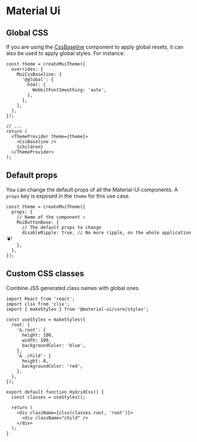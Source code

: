 # Material Ui

## Global CSS

If you are using the [CssBaseline](https://material-ui.com/components/css-baseline/) component to apply global resets, it can also be used to apply global styles. For instance:
```React
const theme = createMuiTheme({
  overrides: {
    MuiCssBaseline: {
      '@global': {
        html: {
          WebkitFontSmoothing: 'auto',
        },
      },
    },
  },
});

// ...
return (
  <ThemeProvider theme={theme}>
    <CssBaseline />
    {children}
  </ThemeProvider>
);
```

## Default props

You can change the default props of all the Material-UI components. A `props` key is exposed in the `theme` for this use case.

```react
const theme = createMuiTheme({
  props: {
    // Name of the component ⚛️
    MuiButtonBase: {
      // The default props to change
      disableRipple: true, // No more ripple, on the whole application 💣!
    },
  },
});
```

## Custom CSS classes

Combine JSS generated class names with global ones.

```react
import React from 'react';
import clsx from 'clsx';
import { makeStyles } from '@material-ui/core/styles';

const useStyles = makeStyles({
  root: {
    '&.root': {
      height: 100,
      width: 100,
      backgroundColor: 'blue',
    },
    '& .child': {
      height: 8,
      backgroundColor: 'red',
    },
  },
});

export default function HybridCss() {
  const classes = useStyles();

  return (
    <div className={clsx(classes.root, 'root')}>
      <div className="child" />
    </div>
  );
}
```


